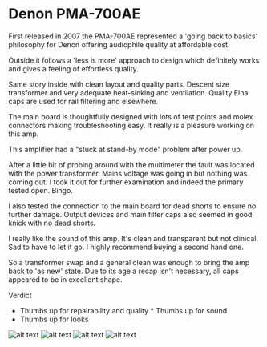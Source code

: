 # Denon PMA-700AE

First released in 2007 the PMA-700AE represented a 'going back to basics' philosophy for Denon offering audiophile quality at affordable cost.

Outside it follows a 'less is more' approach to design which definitely works and gives a feeling of effortless quality.

Same story inside with clean layout and quality parts. Descent size transformer and very adequate heat-sinking and ventilation. Quality Elna caps are used for rail filtering and elsewhere.

The main board is thoughtfully designed with lots of test points and molex connectors making troubleshooting easy. It really is a pleasure working on this amp.

This amplifier had a "stuck at stand-by mode" problem after power up.

After a little bit of probing around with the multimeter the fault was located with the power transformer. Mains voltage was going in but nothing was coming out. I took it out for further examination and indeed the primary tested open. Bingo.

I also tested the connection to the main board for dead shorts to ensure no further damage. Output devices and main filter caps also seemed in good knick with no dead shorts.

I really like the sound of this amp. It's clean and transparent but not clinical. Sad to have to let it go. I highly recommend buying a second hand one.

So a transformer swap and a general clean was enough to bring the amp back to 'as new' state. Due to its age a recap isn't necessary, all caps appeared to be in excellent shape.

Verdict
* Thumbs up for repairability and quality
* Thumbs up for sound
* Thumbs up for looks

![alt text](http://url/to/img.png)
![alt text](http://url/to/img.png)
![alt text](http://url/to/img.png)
![alt text](http://url/to/img.png)
